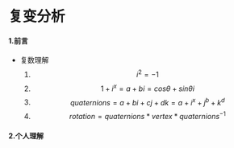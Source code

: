 # 复变分析

#### 1.前言

- 复数理解
  1. $$i^2 = -1$$
  2. $$1 + i^x = a + bi = cos\theta + sin\theta{i}$$ 
  3. $$quaternions = a + bi + cj + dk = a + i^x + j^b + k^d$$
  4. $$rotation = quaternions * vertex * quaternions^{-1}$$

#### 2.个人理解